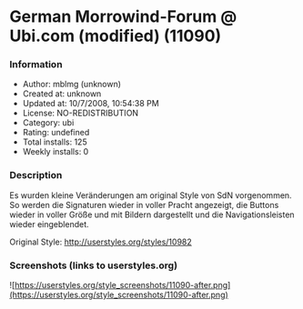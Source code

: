 # German Morrowind-Forum @ Ubi.com (modified) (11090)

### Information
- Author: mblmg (unknown)
- Created at: unknown
- Updated at: 10/7/2008, 10:54:38 PM
- License: NO-REDISTRIBUTION
- Category: ubi
- Rating: undefined
- Total installs: 125
- Weekly installs: 0


### Description
Es wurden kleine Veränderungen am original Style von SdN vorgenommen.
So werden die Signaturen wieder in voller Pracht angezeigt, die Buttons wieder in voller Größe und mit Bildern dargestellt und die Navigationsleisten wieder eingeblendet.

Original Style:
http://userstyles.org/styles/10982


### Screenshots (links to userstyles.org)
![https://userstyles.org/style_screenshots/11090-after.png](https://userstyles.org/style_screenshots/11090-after.png)


